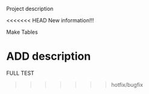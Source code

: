 Project description

<<<<<<< HEAD
New information!!!

Make Tables

ADD description
=======

FULL TEST
>>>>>>> hotfix/bugfix
